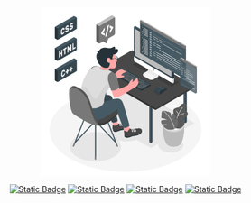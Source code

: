 <p align="center">
  <img align="center" src="https://github.com/uexle/uexle/blob/main/Programming.gif" width="300px">
</p>
<p align="center">
  <a href="https://uexle.github.io" target="_blank"><img alt="Static Badge" src="https://img.shields.io/badge/Portfolio-gray?style=for-the-badge&logo=github"></a>
  <a href="https://www.linkedin.com/in/weslei-carvalho/" target="_blank"><img alt="Static Badge" src="https://img.shields.io/badge/LINKEDIN-gray?style=for-the-badge&logo=linkedin"></a>
  <a href="mailto:wesleivianna235@gmail.com" target="_blank"><img alt="Static Badge" src="https://img.shields.io/badge/gmail-gray?style=for-the-badge&logo=gmail&logoColor=white"></a>
  <a href="https://www.instagram.com/uexle/" target="_blank"><img alt="Static Badge" src="https://img.shields.io/badge/instagram-gray?style=for-the-badge&logo=instagram&logoColor=white"></a>
</p>
